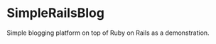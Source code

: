 SimpleRailsBlog
===============

Simple blogging platform on top of Ruby on Rails as a demonstration.
